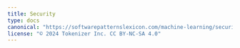 ```yaml
---
title: Security
type: docs
canonical: "https://softwarepatternslexicon.com/machine-learning/security"
license: "© 2024 Tokenizer Inc. CC BY-NC-SA 4.0"
---
```

